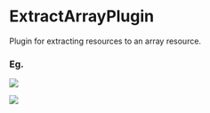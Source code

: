 # ExtractArrayPlugin
Plugin for extracting resources to an array resource.

### Eg.

![](http://7xsi11.com1.z0.glb.clouddn.com/plugin-extract-array-0.png)

![](http://7xsi11.com1.z0.glb.clouddn.com/plugin-extract-array-1.png)